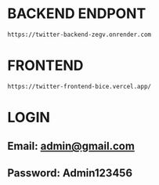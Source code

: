 # BACKEND ENDPONT
`https://twitter-backend-zegv.onrender.com`
# FRONTEND
`https://twitter-frontend-bice.vercel.app/`

# LOGIN
## Email: admin@gmail.com
## Password: Admin123456
